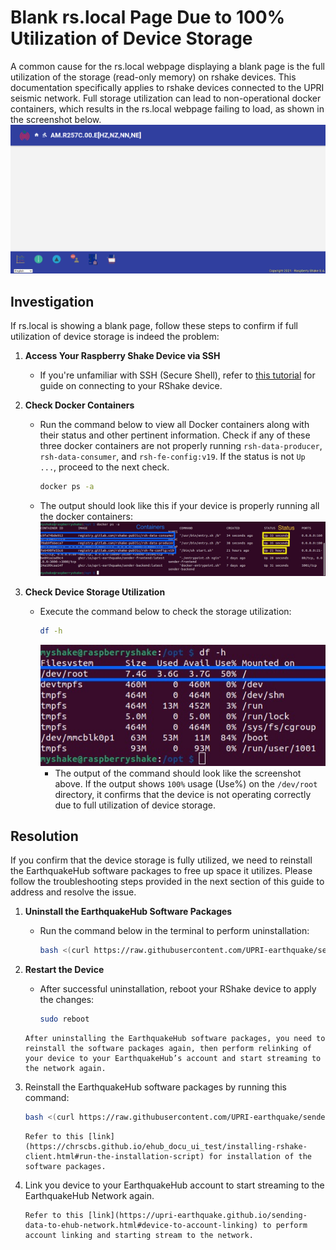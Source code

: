 Blank rs.local Page Due to 100% Utilization of Device Storage
=======================================


A common cause for the rs.local webpage displaying a blank page is the full utilization of the storage (read-only memory) on rshake devices. This documentation specifically applies to rshake devices connected to the UPRI seismic network. Full storage utilization can lead to non-operational docker containers, which results in the rs.local webpage failing to load, as shown in the screenshot below.
![image](../_build/html/assets/issues/blank-rs.local-page/blank-rs.local-page.png)


## Investigation
If rs.local is showing a blank page, follow these steps to confirm if full utilization of device storage is indeed the problem:

1. **Access Your Raspberry Shake Device via SSH**
    - If you're unfamiliar with SSH (Secure Shell), refer to <a href="https://upri-earthquake.github.io/connect-to-rshake" target="_blank">this tutorial</a> for guide on connecting to your RShake device. 

2. **Check Docker Containers**
    - Run the command below to view all Docker containers along with their status and other pertinent information. Check if any of these three docker containers are not properly running `rsh-data-producer`, `rsh-data-consumer`, and `rsh-fe-config:v19`. If the status is not `Up ...`, proceed to the next check.
        ```bash
        docker ps -a
        ```
    - The output should look like this if your device is properly running all the docker containers:
    ![image](../_build/html/assets/issues/blank-rs.local-page/docker-ps-output.png)

3. **Check Device Storage Utilization**
    - Execute the command below to check the storage utilization:
        ```bash
        df -h
        ```
        ![image](../_build/html/assets/issues/blank-rs.local-page/df-h-output.png)
        - The output of the command should look like the screenshot above. If the output shows `100%` usage (Use%) on the `/dev/root` directory, it confirms that the device is not operating correctly due to full utilization of device storage.


## Resolution
If you confirm that the device storage is fully utilized, we need to reinstall the EarthquakeHub software packages to free up space it utilizes. Please follow the troubleshooting steps provided in the next section of this guide to address and resolve the issue.

1. **Uninstall the EarthquakeHub Software Packages**
    - Run the command below in the terminal to perform uninstallation:
        ```bash
        bash <(curl https://raw.githubusercontent.com/UPRI-earthquake/sender-backend/main/uninstall.sh)
        ```

2. **Restart the Device**
    - After successful uninstallation, reboot your RShake device to apply the changes:
        ```bash
        sudo reboot
        ```

    ```{note}
    After uninstalling the EarthquakeHub software packages, you need to reinstall the software packages again, then perform relinking of your device to your EarthquakeHub’s account and start streaming to the network again.
    ```

3. Reinstall the EarthquakeHub software packages by running this command:
    ```bash
    bash <(curl https://raw.githubusercontent.com/UPRI-earthquake/sender-backend/main/install.sh)
    ```
    ```{note}
    Refer to this [link](https://chrscbs.github.io/ehub_docu_ui_test/installing-rshake-client.html#run-the-installation-script) for installation of the software packages.
    ```

4. Link you device to your EarthquakeHub account to start streaming to the EarthquakeHub Network again.
    ```{note}
    Refer to this [link](https://upri-earthquake.github.io/sending-data-to-ehub-network.html#device-to-account-linking) to perform account linking and starting stream to the network.
    ```

